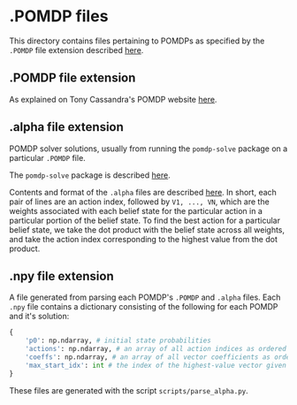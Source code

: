 # .POMDP files
This directory contains files pertaining to POMDPs as specified by the 
`.POMDP` file extension described [here](http://pomdp.org/code/pomdp-file-spec.html).

## .POMDP file extension
As explained on Tony Cassandra's POMDP website [here](http://pomdp.org/code/pomdp-file-spec.html).

## .alpha file extension
POMDP solver solutions, usually from running the `pomdp-solve` package on a particular `.POMDP` file.

The `pomdp-solve` package is described [here](http://pomdp.org/code/index.html).

Contents and format of the `.alpha` files are described [here](http://pomdp.org/code/alpha-file-spec.html). 
In short, each pair of lines are an action index, followed by `V1, ..., VN`, which are the weights
associated with each belief state for the particular action in a particular portion of the belief state.
To find the best action for a particular belief state, we take the dot product with the belief state across
all weights, and take the action index corresponding to the highest value from the dot product.

## .npy file extension
A file generated from parsing each POMDP's `.POMDP` and `.alpha` files. Each
`.npy` file contains a dictionary consisting of the following for each POMDP and
it's solution:

```python
{
    'p0': np.ndarray, # initial state probabilities
    'actions': np.ndarray, # an array of all action indices as ordered (top to bottom) in the .alpha files
    'coeffs': np.ndarray, # an array of all vector coefficients as ordered (top to bottom) in the .alpha files
    'max_start_idx': int # the index of the highest-value vector given the start state distribution. 
}
```

These files are generated with the script `scripts/parse_alpha.py`.